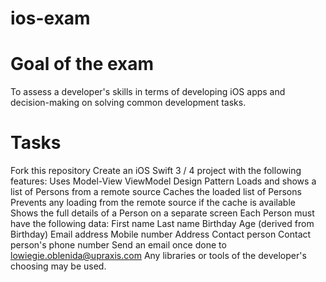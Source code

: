 # ios-exam

# Goal of the exam

To assess a developer's skills in terms of developing iOS apps and decision-making on solving common development tasks.

# Tasks

Fork this repository
Create an iOS Swift 3 / 4 project with the following features:
Uses Model-View ViewModel Design Pattern
Loads and shows a list of Persons from a remote source
Caches the loaded list of Persons
Prevents any loading from the remote source if the cache is available
Shows the full details of a Person on a separate screen
Each Person must have the following data:
First name
Last name
Birthday
Age (derived from Birthday)
Email address
Mobile number
Address
Contact person
Contact person's phone number
Send an email once done to lowiegie.oblenida@upraxis.com
Any libraries or tools of the developer's choosing may be used.

